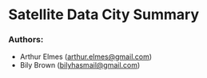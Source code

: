 # Satellite Data City Summary

### Authors: 
 - Arthur Elmes (arthur.elmes@gmail.com)
 - Bily Brown (bilyhasmail@gmail.com)

 